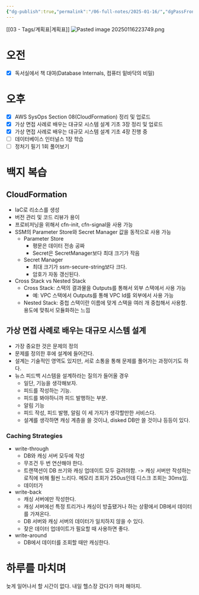```yaml
---
{"dg-publish":true,"permalink":"/06-full-notes/2025-01-16/","dgPassFrontmatter":true}
---
```


[[03 - Tags/계획표\|계획표]]
![Pasted image 20250116223749.png](/img/user/image/Pasted%20image%2020250116223749.png)
# 오전
- [x] 독서실에서 책 대여(Database Internals, 컴퓨터 밑바닥의 비밀)
# 오후
- [x] AWS SysOps Section 08(CloudFormation) 정리 및 업로드
- [x] 가상 면접 사례로 배우는 대규모 시스템 설계 기초 3장 정리 및 업로드
- [x] 가상 면접 사례로 배우는 대규모 시스템 설계 기초 4장 진행 중 
- [ ] 데이터베이스 인터널스 1장 학습
- [ ] 정처기 필기 1회 풀어보기
# 백지 복습
## CloudFormation
- IaC로 리소스를 생성
- 버전 관리 및 코드 리뷰가 용이
- 프로비저닝을 위해서 cfn-init, cfn-signal을 사용 가능
- SSM의 Parameter Store와 Secret Manager 값을 동적으로 사용 가능
	- Parameter Store
		- 평문은 데이터 전송 공짜
		- Secret은 SecretManager보다 최대 크기가 작음
	- Secret Manager
		- 최대 크기가 ssm-secure-string보다 크다.
		- 암호가 자동 갱신된다.
- Cross Stack vs Nested Stack
	- Cross Stack: 스택의 결과물을 Outputs를 통해서 외부 스택에서 사용 가능
		- 예: VPC 스택에서 Outputs를 통해 VPC Id를 외부에서 사용 가능
	- Nested Stack: 중첩 스택이란 이름에 맞게 스택을 여러 개 중첩해서 사용함. 용도에 맞춰서 모듈화하는 느낌
## 가상 면접 사례로 배우는 대규모 시스템 설계
- 가장 중요한 것은 문제의 정의
- 문제를 정의한 후에 설계에 들어간다.
- 설계는 기술적인 영역도 있지만, 서로 소통을 통해 문제를 풀어가는 과정이기도 하다.
- 뉴스 피드백 시스템을 설계하라는 질의가 들어올 경우
	- 일단, 기능을 생각해보자.
	- 피드를 작성하는 기능.
	- 피드를 봐야하니까 피드 발행하는 부분.
	- 알림 기능
	- 피드 작성, 피드 발행, 알림 이 세 가지가 생각할만한 서비스다.
	- 설계를 생각하면 캐싱 계층을 쓸 것이냐, disked DB만 쓸 것이냐 등등이 있다.
### Caching Strategies
- write-through
	- DB와 캐싱 서버 모두에 작성
	- 무조건 두 번 연산해야 한다.
	- 트랜잭션이 DB 쓰기와 캐싱 업데이트 모두 걸려야함. -> 캐싱 서버만 작성하는 로직에 비해 훨씬 느리다. 메모리 조회가 250us인데 디스크 조회는 30ms임.
	- 데이터가 
- write-back
	- 캐싱 서버에만 작성한다.
	- 캐싱 서버에선 특정 트리거나 캐싱이 방출됐거나 하는 상황에서 DB에서 데이터를 가져온다.
	- DB 서버와 캐싱 서버의 데이터가 일치하지 않을 수 있다.
	- 잦은 데이터 업데이트가 필요할 때 사용하면 좋다.
- write-around
	- DB에서 데이터를 조회할 때만 캐싱한다.
# 하루를 마치며
늦게 일어나서 할 시간이 없다. 내일 헬스장 갔다가 마저 해야지.
